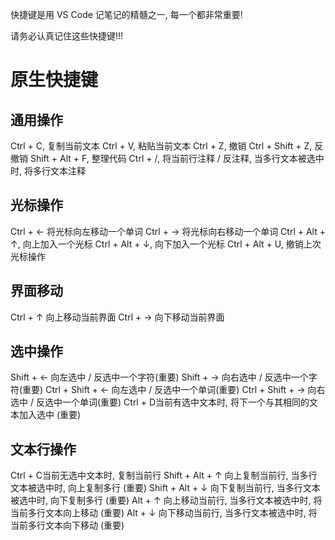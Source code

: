 快捷键是用 VS Code 记笔记的精髓之一, 每一个都非常重要!

请务必认真记住这些快捷键!!!

# 原生快捷键
## 通用操作
Ctrl + C, 复制当前文本
Ctrl + V, 粘贴当前文本
Ctrl + Z, 撤销
Ctrl + Shift + Z, 反撤销
Shift + Alt + F, 整理代码
Ctrl + /, 将当前行注释 / 反注释, 当多行文本被选中时, 将多行文本注释


## 光标操作
Ctrl + ← 将光标向左移动一个单词
Ctrl + → 将光标向右移动一个单词
Ctrl + Alt + ↑, 向上加入一个光标
Ctrl + Alt + ↓, 向下加入一个光标
Ctrl + Alt + U, 撤销上次光标操作


## 界面移动
Ctrl + ↑ 向上移动当前界面
Ctrl + → 向下移动当前界面


## 选中操作
Shift + ← 向左选中 / 反选中一个字符(重要)
Shift + → 向右选中 / 反选中一个字符(重要)
Ctrl + Shift + ← 向左选中 / 反选中一个单词(重要)
Ctrl + Shift + → 向右选中 / 反选中一个单词(重要)
Ctrl + D当前有选中文本时, 将下一个与其相同的文本加入选中 (重要)


## 文本行操作
Ctrl + C当前无选中文本时, 复制当前行
Shift + Alt + ↑ 向上复制当前行, 当多行文本被选中时, 向上复制多行 (重要)
Shift + Alt + ↓ 向下复制当前行, 当多行文本被选中时, 向下复制多行 (重要)
Alt + ↑ 向上移动当前行, 当多行文本被选中时, 将当前多行文本向上移动 (重要)
Alt + ↓ 向下移动当前行, 当多行文本被选中时, 将当前多行文本向下移动 (重要)
